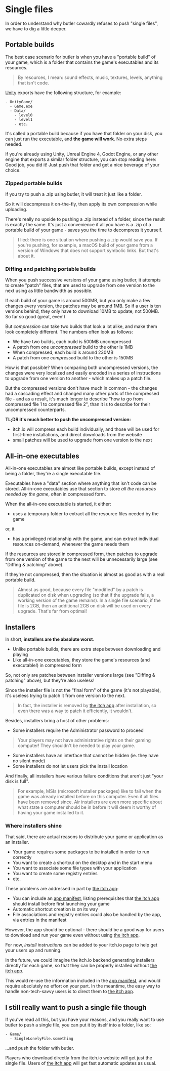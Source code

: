 
# Single files

In order to understand why butler cowardly refuses to push "single files", we have to dig a little deeper.

## Portable builds

The best case scenario for butler is when you have a "portable build"
of your game, which is a folder that contains the game's executables
and its resources.

> By resources, I mean: sound effects, music, textures, levels, anything that isn't code.

[Unity](https://unity3d.com/) exports have the following structure, for example:

```
- UnityGame/
  - Game.exe
  - Data/
    - level0
    - level1
    - etc.
```

It's called a portable build because if you have that folder on your disk, you can just run the executable, and **the game will work**. No extra steps needed.

If you're already using Unity, Unreal Engine 4, Godot Engine, or any other engine that exports a similar folder structure, you can stop reading here: Good job, you did it! Just push that folder and get a nice beverage of your choice.

### Zipped portable builds

If you try to push a .zip using butler, it will treat it just like a folder.

So it will decompress it on-the-fly, then apply its own compression while uploading.

There's really no upside to pushing a .zip instead of a folder, since the result is
exactly the same. It's just a convenience if all you have is a .zip of a portable build
of your game - saves you the time to decompress it yourself.

> I lied: there is one situation where pushing a .zip would save you. If you're pushing,
for example, a macOS build of your game from a version of Windows that does not support
symbolic links. But that's about it.

### Diffing and patching portable builds

When you push successive versions of your game using butler, it attempts to create "patch"
files, that are used to upgrade from one version to the next using as little bandwidth
as possible.

If each build of your game is around 500MB, but you only make a few changes every version,
the patches may be around 1MB. So if a user is ten versions behind, they only have to download
10MB to update, not 500MB. So far so good (great, even!)

But *compression* can take two builds that look a lot alike, and make them look completely
different. The numbers often look as follows:

  * We have two builds, each build is 500MB uncompressed
  * A patch from one *uncompressed* build to the other is 1MB
  * When compressed, each build is around 230MB
  * A patch from one *compressed* build to the other is 150MB

How is that possible? When comparing both uncompressed versions, the changes were very
localized and easily encoded in a series of instructions to upgrade from one version to another - which makes up a patch file.

But the compressed versions don't have much in common - the changes had a cascading effect
and changed many other parts of the compressed file - and as a result, it's much longer to
describe "how to go from compressed file 1 to compressed file 2", than it is to describe
for their uncompressed counterparts.

**TL;DR it's much better to push the uncompressed version:**

  * itch.io will compress each build individually, and those will be used for first-time installations, and direct downloads from the website
  * small patches will be used to upgrade from one version to the next

## All-in-one executables

All-in-one executables are almost like portable builds, except instead of being a folder,
they're a single executable file.

Executables have a "data" section where anything that isn't code can be stored. All-in-one executables
use that section to store *all the resources needed by the game*, often in compressed form.

When the all-in-one executable is started, it either:

  * uses a temporary folder to extract all the resource files needed by the game

or, it

  * has a privileged relationship with the game, and can extract individual resources on-demand, whenever the game needs them

If the resources are stored in compressed form, then patches to
upgrade from one version of the game to the next will be
unnecessarily large (see "Diffing & patching" above).

If they're not compressed, then the situation is almost as good
as with a real portable build.

> Almost as good, because every file "modified" by a patch
> is duplicated on disk when upgrading (so that if the upgrade
> fails, a working version of the game remains). In a single
> file scenario, if the file is 2GB, then an additional 2GB
> on disk will be used on every upgrade. That's far from optimal!

## Installers

In short, **installers are the absolute worst**.

  * Unlike portable builds, there are extra steps between downloading and playing
  * Like all-in-one executables, they store the game's resources (and executable!) in compressed form

So, not only are patches between installer versions large (see 
"Diffing & patching" above), but they're also useless!

Since the installer file is not the "final form" of the game
(it's not playable), it's useless trying to patch it from one
version to the next.

> In fact, the installer is removed by [the itch app][] after installation, so even there was a way to patch it efficiently, it wouldn't.

Besides, installers bring a host of other problems:

  * Some installers require the Administrator password to proceed

> Your players may not have administrative rights on their
gaming computer! They shouldn't be needed to play your game.

  * Some installers have an interface that cannot be hidden (ie. they have no silent mode)
  * Some installers do not let users pick the install location

And finally, all installers have various failure conditions that
aren't just "your disk is full".

> For example, MSIs (microsoft installer packages) like to fail
when the game was already installed before on this computer. Even if all files have been removed since. Air installers are even more specific about what state a computer should be in before it will deem it worthy of having your game installed to it.

### Where installers shine

That said, there are actual reasons to distribute your game or application as an installer.

  * Your game requires some packages to be installed in order to run correctly
  * You want to create a shortcut on the desktop and in the start menu
  * You want to associate some file types with your application
  * You want to create some registry entries
  * etc.

These problems are addressed in part by [the itch app][]:

  * You can include an [app manifest][], listing prerequisites that [the itch app][] should install before first launching your game
  * Automatic shortcut creation is on its way
  * File associations and registry entries could also be handled by the app, via entries in the manifest

[the itch app]: https://itch.io/app
[app manifest]: https://itch.io/docs/itch/integrating/manifest.html

However, the app should be optional - there should be a good way
for users to download and run your game even without using [the itch app][].

For now, *install instructions* can be added to your itch.io page
to help get your users up and running.

In the future, we could imagine the itch.io backend generating installers directly for each game, so that they can be properly installed without [the itch app][].

This would re-use the information included in the [app manifest][], and would require absolutely no effort on your part. In the meantime, the easy way to handle non-tech-savvy users is to direct
them to [the itch app][].

## I still really want to push a single file though

If you've read all this, but you have your reasons, and you really
want to use butler to push a single file, you can put it by itself
into a folder, like so:

```
- Game/
  - SingleLonelyFile.something
```

...and push the folder with butler.

Players who download directly from the itch.io website will get just the single file. Users of [the itch app][] will
get fast automatic updates as usual.
